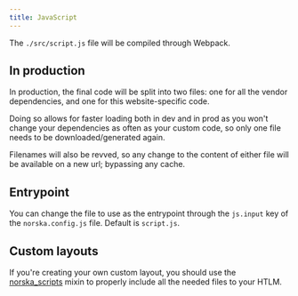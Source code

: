 ```yaml
---
title: JavaScript
---
```


The `./src/script.js` file will be compiled through Webpack. 

## In production

In production, the final code will be split into two files: one for all the
vendor dependencies, and one for this website-specific code.

Doing so allows for faster loading both in dev and in prod as you won't change
your dependencies as often as your custom code, so only one file needs to be
downloaded/generated again.

Filenames will also be revved, so any change to the content of either file will
be available on a new url; bypassing any cache.

## Entrypoint

You can change the file to use as the entrypoint through the `js.input` key of
the `norska.config.js` file. Default is `script.js`.

## Custom layouts

If you're creating your own custom layout, you should use the
[norska_scripts](/mixins/#norskascripts) mixin to properly include all the
needed files to your HTLM.
